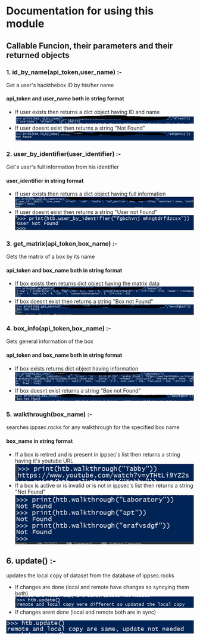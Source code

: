 # Documentation for using this module

## Callable Funcion, their parameters and their returned objects

### 1. id_by_name(api_token,user_name) :-
Get a user's hackthebox ID by his/her name
#### api_token and user_name both in string format
  - If user exists then returns a dict object having ID and name
  ![success](https://raw.githubusercontent.com/AlienX2001/htb.py/main/images/success_id_by_name.jpg)
  - If user doesnt exist then returns a string "Not Found"
  ![fail](https://raw.githubusercontent.com/AlienX2001/htb.py/main/images/fail_id_by_name.jpg)
### 2. user_by_identifier(user_identifier) :-
Get's user's full information from his identifier
#### user_identifier in string format
  - If user exists then returns a dict object having full information
  ![success](https://raw.githubusercontent.com/AlienX2001/htb.py/main/images/success_user_by_identifier.jpg)
  - If user doesnt exist then returns a string "User not Found"
  ![fail](https://raw.githubusercontent.com/AlienX2001/htb.py/main/images/fail_user_by_identifier.jpg)
### 3. get_matrix(api_token,box_name) :-
Gets the matrix of a box by its name
#### api_token and box_name both in string format
  - If box exists then returns dict object having the matrix data
  ![success](https://raw.githubusercontent.com/AlienX2001/htb.py/main/images/success_get_matrix.jpg)
  - If box doesnt exist then returns a string "Box not Found"
  ![fail](https://raw.githubusercontent.com/AlienX2001/htb.py/main/images/fail_get_matrix.jpg)
### 4. box_info(api_token,box_name) :-
Gets general information of the box
#### api_token and box_name both in string format
  - If box exists returns dict object having information
  ![success](https://raw.githubusercontent.com/AlienX2001/htb.py/main/images/success_box_info.jpg)
  - If box doesnt exist returns a string "Box not Found"
  ![fail](https://raw.githubusercontent.com/AlienX2001/htb.py/main/images/fail_box_info.jpg)
### 5. walkthrough(box_name) :-
searches ippsec.rocks for any walkthrough for the specified box name
#### box_name in string format
  - If a box is retired and is present in ippsec's list then returns a string having it's youtube URL
  ![success](https://raw.githubusercontent.com/AlienX2001/htb.py/main/images/success_walkthrough.jpg)
  - If a box is active or is invalid or is not in ippsec's list then returns a string "Not Found"
  ![fail](https://raw.githubusercontent.com/AlienX2001/htb.py/main/images/fail_walkthrough.jpg)
  
## 6. update() :-
updates the local copy of dataset from the database of ippsec.rocks
  - If changes are done (local and remote have changes so syncying them both)
  ![different](https://raw.githubusercontent.com/AlienX2001/htb.py/main/images/update_different.jpg)
  - If changes arent done (local and remote both are in sync)
  
  ![same](https://raw.githubusercontent.com/AlienX2001/htb.py/main/images/update_same.jpg)
